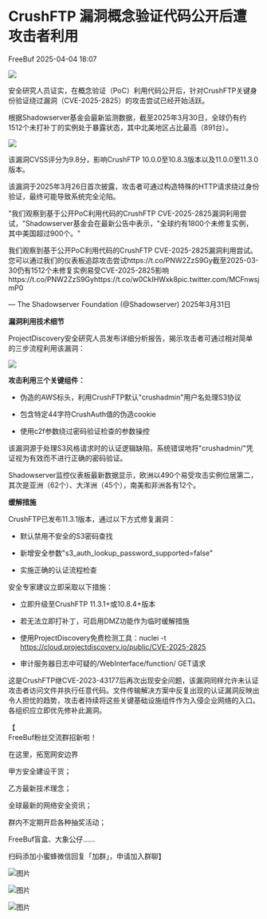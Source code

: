 #  CrushFTP 漏洞概念验证代码公开后遭攻击者利用   
 FreeBuf   2025-04-04 18:07  
  
![](https://mmbiz.qpic.cn/mmbiz_gif/qq5rfBadR38jUokdlWSNlAjmEsO1rzv3srXShFRuTKBGDwkj4gvYy34iajd6zQiaKl77Wsy9mjC0xBCRg0YgDIWg/640?wx_fmt=gif "")  
  
  
安全研究人员证实，在概念验证（PoC）利用代码公开后，针对CrushFTP关键身份验证绕过漏洞（CVE-2025-2825）的攻击尝试已经开始活跃。  
  
  
根据Shadowserver基金会最新监测数据，截至2025年3月30日，全球仍有约1512个未打补丁的实例处于暴露状态，其中北美地区占比最高（891台）。  
  
  
![](https://mmbiz.qpic.cn/mmbiz_jpg/qq5rfBadR3icJ1UiaObonmWJbuLyoLXdutG2VKSSo4xiaCvhnuicmyosMXwp12vzpnhqPP42byNeQYXuIZ9xdgwjbw/640?wx_fmt=jpeg&from=appmsg "")  
  
  
该漏洞CVSS评分为9.8分，影响CrushFTP 10.0.0至10.8.3版本以及11.0.0至11.3.0版本。  
  
  
该漏洞于2025年3月26日首次披露，攻击者可通过构造特殊的HTTP请求绕过身份验证，最终可能导致系统完全沦陷。  
  
  
"我们观察到基于公开PoC利用代码的CrushFTP CVE-2025-2825漏洞利用尝试，"Shadowserver基金会在最新公告中表示，"全球约有1800个未修复实例，其中美国超过900个。"  
  
  
我们观察到基于公开PoC利用代码的CrushFTP CVE-2025-2825漏洞利用尝试。您可以通过我们的仪表板追踪攻击尝试https://t.co/PNW2ZzS9Gy截至2025-03-30仍有1512个未修复实例易受CVE-2025-2825影响https://t.co/PNW2ZzS9Gyhttps://t.co/w0CkIHWxk8pic.twitter.com/MCFnwsjmP0  
  
— The Shadowserver Foundation (@Shadowserver) 2025年3月31日  
  
  
**漏洞利用技术细节**  
  
  
  
ProjectDiscovery安全研究人员发布详细分析报告，揭示攻击者可通过相对简单的三步流程利用该漏洞：  
  
  
![](https://mmbiz.qpic.cn/mmbiz_jpg/qq5rfBadR3icJ1UiaObonmWJbuLyoLXdutrS5oJyBDvibRSHwZfE7EUuX6KHCI5a9Dj3Dv4MJwYtnXwEo9rBWWcNA/640?wx_fmt=jpeg&from=appmsg "")  
  
  
**攻击利用三个关键组件：**  
  
- 伪造的AWS标头，利用CrushFTP默认"crushadmin"用户名处理S3协议  
  
- 包含特定44字符CrushAuth值的伪造cookie  
  
- 使用c2f参数绕过密码验证检查的参数操控  
  
该漏洞源于处理S3风格请求时的认证逻辑缺陷，系统错误地将"crushadmin/"凭证视为有效而不进行正确的密码验证。  
  
  
Shadowserver监控仪表板最新数据显示，欧洲以490个易受攻击实例位居第二，其次是亚洲（62个）、大洋洲（45个），南美和非洲各有12个。  
  
  
**缓解措施**  
  
  
  
CrushFTP已发布11.3.1版本，通过以下方式修复漏洞：  
  
- 默认禁用不安全的S3密码查找  
  
- 新增安全参数"s3_auth_lookup_password_supported=false"  
  
- 实施正确的认证流程检查  
  
安全专家建议立即采取以下措施：  
  
- 立即升级至CrushFTP 11.3.1+或10.8.4+版本  
  
- 若无法立即打补丁，可启用DMZ功能作为临时缓解措施  
  
- 使用ProjectDiscovery免费检测工具：nuclei -t https://cloud.projectdiscovery.io/public/CVE-2025-2825  
  
- 审计服务器日志中可疑的/WebInterface/function/ GET请求  
  
这是CrushFTP继CVE-2023-43177后再次出现安全问题，该漏洞同样允许未认证攻击者访问文件并执行任意代码。文件传输解决方案中反复出现的认证漏洞反映出令人担忧的趋势，攻击者持续将这些关键基础设施组件作为入侵企业网络的入口。各组织应立即优先修补此漏洞。  
  
  
【  
FreeBuf粉丝交流群招新啦！  
  
在这里，拓宽网安边界  
  
甲方安全建设干货；  
  
乙方最新技术理念；  
  
全球最新的网络安全资讯；  
  
群内不定期开启各种抽奖活动；  
  
FreeBuf盲盒、大象公仔......  
  
扫码添加小蜜蜂微信回复「加群」，申请加入群聊】  
  
  
![图片](https://mmbiz.qpic.cn/mmbiz_jpg/qq5rfBadR3ich6ibqlfxbwaJlDyErKpzvETedBHPS9tGHfSKMCEZcuGq1U1mylY7pCEvJD9w60pWp7NzDjmM2BlQ/640?wx_fmt=other&wxfrom=5&wx_lazy=1&wx_co=1&retryload=2&tp=webp "")  
  
  
![图片](https://mmbiz.qpic.cn/mmbiz_png/qq5rfBadR3ic5icaZr7IGkVcd3DT6vXW4B4LOZ1M7YkTPhS1AT2DQJaicFjtCxt5BRO7p5AOJqvH3EJABCd0BFqYQ/640?wx_fmt=other&from=appmsg&wxfrom=5&wx_lazy=1&wx_co=1&tp=webp "")  
  
  
  
  
  
  
  
  
[](https://mp.weixin.qq.com/s?__biz=MjM5NjA0NjgyMA==&mid=2651312407&idx=1&sn=60289b6b056aee1df1685230aa453829&token=1964067027&lang=zh_CN&scene=21#wechat_redirect)  
  
![图片](https://mmbiz.qpic.cn/mmbiz_gif/qq5rfBadR3icF8RMnJbsqatMibR6OicVrUDaz0fyxNtBDpPlLfibJZILzHQcwaKkb4ia57xAShIJfQ54HjOG1oPXBew/640?wx_fmt=gif&wxfrom=5&wx_lazy=1&tp=webp "")  
  
